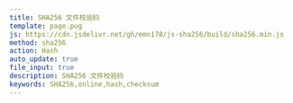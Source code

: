 ```yaml
---
title: SHA256 文件校验码
template: page.pug
js: https://cdn.jsdelivr.net/gh/emn178/js-sha256/build/sha256.min.js
method: sha256
action: Hash
auto_update: true
file_input: true
description: SHA256 文件校验码
keywords: SHA256,online,hash,checksum
---
```


